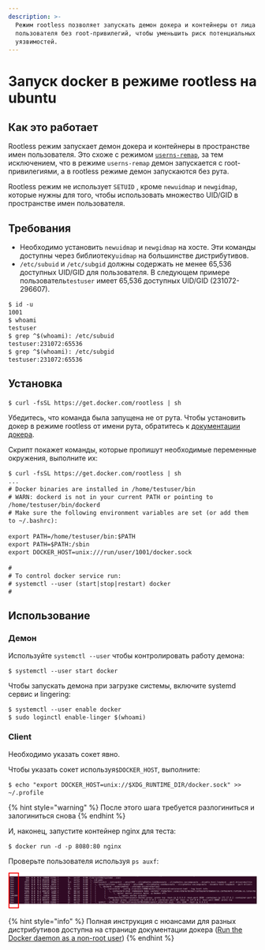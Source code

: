 ```yaml
---
description: >-
  Режим rootless позволяет запускать демон докера и контейнеры от лица
  пользователя без root-привилегий, чтобы уменьшить риск потенциальных
  уязвимостей.
---
```


# Запуск docker в режиме rootless на ubuntu

## Как это работает

Rootless режим запускает демон докера и контейнеры в пространстве имен пользователя. Это схоже с режимом [`userns-remap`](https://docs.docker.com/engine/security/userns-remap/), за тем исключением, что в режиме `userns-remap`  демон запускается с root-привилегиями, а в rootless режиме демон запускаются без рута.

 Rootless режим не использует `SETUID` , кроме `newuidmap` и `newgidmap`, которые нужны для того, чтобы использовать множество UID/GID в пространстве имен пользователя.

## Требования

* Необходимо установить `newuidmap` и `newgidmap` на хосте. Эти команды доступны через библиотеку`uidmap` на большинстве дистрибутивов.
* `/etc/subuid` и `/etc/subgid` должны содержать не менее 65,536 доступных UID/GID для пользователя. В следующем примере пользователь`testuser` имеет 65,536 доступных UID/GID \(231072-296607\).

```text
$ id -u
1001
$ whoami
testuser
$ grep ^$(whoami): /etc/subuid
testuser:231072:65536
$ grep ^$(whoami): /etc/subgid
testuser:231072:65536
```

## Установка

```text
$ curl -fsSL https://get.docker.com/rootless | sh
```

Убедитесь, что команда была запущена не от рута. Чтобы установить докер в режиме rootless от имени рута, обратитесь к [документации докера](https://docs.docker.com/engine/security/rootless/#manual-installation).

Скрипт покажет команды, которые пропишут необходимые переменные окружения, выполните их:

```text
$ curl -fsSL https://get.docker.com/rootless | sh
...
# Docker binaries are installed in /home/testuser/bin
# WARN: dockerd is not in your current PATH or pointing to /home/testuser/bin/dockerd
# Make sure the following environment variables are set (or add them to ~/.bashrc):

export PATH=/home/testuser/bin:$PATH
export PATH=$PATH:/sbin
export DOCKER_HOST=unix:///run/user/1001/docker.sock

#
# To control docker service run:
# systemctl --user (start|stop|restart) docker
#
```

## Использование

### Демон

Используйте `systemctl --user` чтобы контролировать работу демона:

```text
$ systemctl --user start docker
```

Чтобы запускать демона при загрузке системы, включите systemd сервис и lingering:

```text
$ systemctl --user enable docker
$ sudo loginctl enable-linger $(whoami)
```

### Client

Необходимо указать сокет явно.

Чтобы указать сокет используя`$DOCKER_HOST`, выполните:

```text
$ echo "export DOCKER_HOST=unix://$XDG_RUNTIME_DIR/docker.sock" >> ~/.profile
```

{% hint style="warning" %}
После этого шага требуется разлогиниться и залогиниться снова
{% endhint %}

И, наконец, запустите контейнер nginx для теста:

```text
$ docker run -d -p 8080:80 nginx
```

Проверьте пользователя используя `ps auxf`:

![](../../../../../.gitbook/assets/docker-rootless.png)

{% hint style="info" %}
Полная инструкция с нюансами для разных дистрибутивов доступна на странице документации докера \([Run the Docker daemon as a non-root user](https://docs.docker.com/engine/security/rootless/)\)
{% endhint %}

